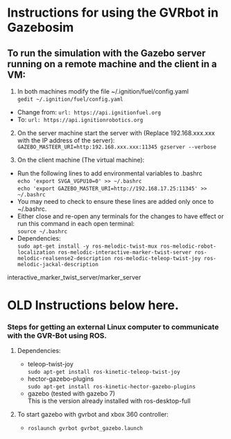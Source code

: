 # Instructions for using the GVRbot in Gazebosim

## To run the simulation with the Gazebo server running on a remote machine and the client in a VM:
1. In both machines modify the file ~/.ignition/fuel/config.yaml  
`gedit ~/.ignition/fuel/config.yaml`  
  
- Change from: `url: https://api.ignitionfuel.org`  
- To: `url: https://api.ignitionrobotics.org`  

2. On the server machine start the server with (Replace 192.168.xxx.xxx with the IP address of the server):  
`GAZEBO_MASTEER_URI=http:192.168.xxx.xxx:11345 gzserver --verbose`

3. On the client machine (The virtual machine):  
- Run the following lines to add environmental variables to .bashrc  
`echo 'export SVGA_VGPU10=0' >> ~/.bashrc`  
`echo 'export GAZEBO_MASTER_URI=http://192.168.17.25:11345' >> ~/.bashrc`  
- You may need to check to ensure these lines are added only once to ~/.bashrc.
- Either close and re-open any terminals for the changes to have effect or run this command in each open terminal:  
`source ~/.bashrc`  
- Dependencies:  
`sudo apt-get install -y ros-melodic-twist-mux ros-melodic-robot-localization ros-melodic-interactive-marker-twist-server ros-melodic-realsense2-description ros-melodic-teleop-twist-joy ros-melodic-jackal-description`


interactive_marker_twist_server/marker_server








# OLD Instructions below here.
### Steps for getting an external Linux computer to communicate with the GVR-Bot using ROS.
1.  Dependencies:
    + teleop-twist-joy<br/> `sudo apt-get install ros-kinetic-teleop-twist-joy` 
    + hector-gazebo-plugins<br/> `sudo apt-get install ros-kinetic-hector-gazebo-plugins` 
    + gazebo (tested with gazebo 7)<br/> This is the version already installed with ros-desktop-full

2.  To start gazebo with gvrbot and xbox 360 controller:<br/>
    + `roslaunch gvrbot gvrbot_gazebo.launch`
